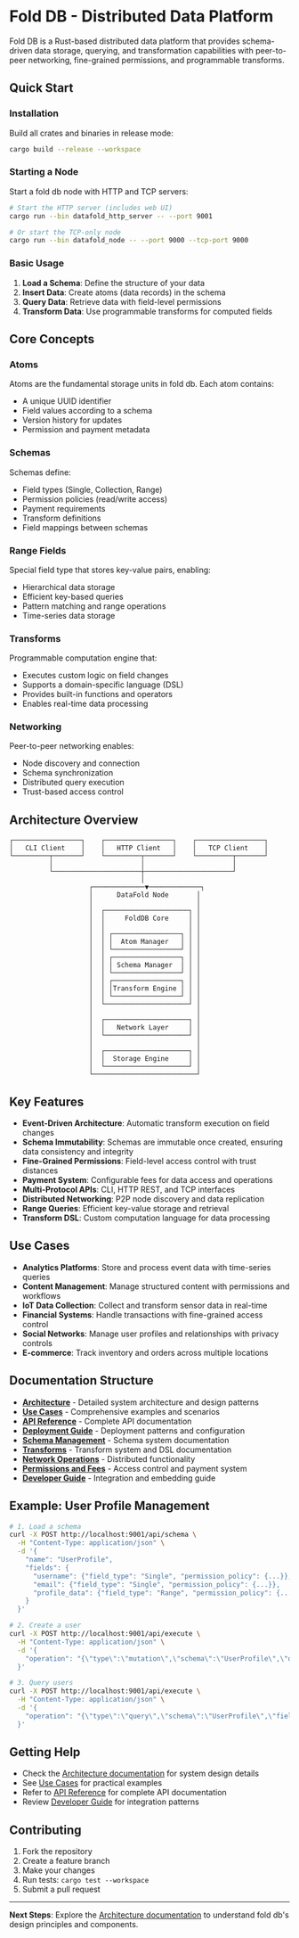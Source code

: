 # Fold DB - Distributed Data Platform

Fold DB is a Rust-based distributed data platform that provides schema-driven data storage, querying, and transformation capabilities with peer-to-peer networking, fine-grained permissions, and programmable transforms.

## Quick Start

### Installation

Build all crates and binaries in release mode:

```bash
cargo build --release --workspace
```

### Starting a Node

Start a fold db node with HTTP and TCP servers:

```bash
# Start the HTTP server (includes web UI)
cargo run --bin datafold_http_server -- --port 9001

# Or start the TCP-only node
cargo run --bin datafold_node -- --port 9000 --tcp-port 9000
```

### Basic Usage

1. **Load a Schema**: Define the structure of your data
2. **Insert Data**: Create atoms (data records) in the schema
3. **Query Data**: Retrieve data with field-level permissions
4. **Transform Data**: Use programmable transforms for computed fields

## Core Concepts

### Atoms
Atoms are the fundamental storage units in fold db. Each atom contains:
- A unique UUID identifier
- Field values according to a schema
- Version history for updates
- Permission and payment metadata

### Schemas
Schemas define:
- Field types (Single, Collection, Range)
- Permission policies (read/write access)
- Payment requirements
- Transform definitions
- Field mappings between schemas

### Range Fields
Special field type that stores key-value pairs, enabling:
- Hierarchical data storage
- Efficient key-based queries
- Pattern matching and range operations
- Time-series data storage

### Transforms
Programmable computation engine that:
- Executes custom logic on field changes
- Supports a domain-specific language (DSL)
- Provides built-in functions and operators
- Enables real-time data processing

### Networking
Peer-to-peer networking enables:
- Node discovery and connection
- Schema synchronization
- Distributed query execution
- Trust-based access control

## Architecture Overview

```
┌─────────────────┐    ┌─────────────────┐    ┌─────────────────┐
│   CLI Client    │    │   HTTP Client   │    │   TCP Client    │
└─────────┬───────┘    └─────────┬───────┘    └─────────┬───────┘
          │                      │                      │
          └──────────────────────┼──────────────────────┘
                                 │
                    ┌─────────────▼─────────────┐
                    │      DataFold Node       │
                    │                          │
                    │  ┌─────────────────────┐ │
                    │  │     FoldDB Core     │ │
                    │  │                     │ │
                    │  │ ┌─────────────────┐ │ │
                    │  │ │  Atom Manager   │ │ │
                    │  │ └─────────────────┘ │ │
                    │  │ ┌─────────────────┐ │ │
                    │  │ │ Schema Manager  │ │ │
                    │  │ └─────────────────┘ │ │
                    │  │ ┌─────────────────┐ │ │
                    │  │ │Transform Engine │ │ │
                    │  │ └─────────────────┘ │ │
                    │  └─────────────────────┘ │
                    │                          │
                    │  ┌─────────────────────┐ │
                    │  │   Network Layer     │ │
                    │  └─────────────────────┘ │
                    │                          │
                    │  ┌─────────────────────┐ │
                    │  │  Storage Engine     │ │
                    │  └─────────────────────┘ │
                    └──────────────────────────┘
```

## Key Features

- **Event-Driven Architecture**: Automatic transform execution on field changes
- **Schema Immutability**: Schemas are immutable once created, ensuring data consistency and integrity
- **Fine-Grained Permissions**: Field-level access control with trust distances
- **Payment System**: Configurable fees for data access and operations
- **Multi-Protocol APIs**: CLI, HTTP REST, and TCP interfaces
- **Distributed Networking**: P2P node discovery and data replication
- **Range Queries**: Efficient key-value storage and retrieval
- **Transform DSL**: Custom computation language for data processing

## Use Cases

- **Analytics Platforms**: Store and process event data with time-series queries
- **Content Management**: Manage structured content with permissions and workflows  
- **IoT Data Collection**: Collect and transform sensor data in real-time
- **Financial Systems**: Handle transactions with fine-grained access control
- **Social Networks**: Manage user profiles and relationships with privacy controls
- **E-commerce**: Track inventory and orders across multiple locations

## Documentation Structure

- **[Architecture](./architecture.md)** - Detailed system architecture and design patterns
- **[Use Cases](./use-cases.md)** - Comprehensive examples and scenarios  
- **[API Reference](./api-reference.md)** - Complete API documentation
- **[Deployment Guide](./deployment-guide.md)** - Deployment patterns and configuration
- **[Schema Management](./schema-management.md)** - Schema system documentation
- **[Transforms](./transforms.md)** - Transform system and DSL documentation
- **[Network Operations](./network-operations.md)** - Distributed functionality
- **[Permissions and Fees](./permissions-and-fees.md)** - Access control and payment system
- **[Developer Guide](./developer-guide.md)** - Integration and embedding guide

## Example: User Profile Management

```bash
# 1. Load a schema
curl -X POST http://localhost:9001/api/schema \
  -H "Content-Type: application/json" \
  -d '{
    "name": "UserProfile",
    "fields": {
      "username": {"field_type": "Single", "permission_policy": {...}},
      "email": {"field_type": "Single", "permission_policy": {...}},
      "profile_data": {"field_type": "Range", "permission_policy": {...}}
    }
  }'

# 2. Create a user
curl -X POST http://localhost:9001/api/execute \
  -H "Content-Type: application/json" \
  -d '{
    "operation": "{\"type\":\"mutation\",\"schema\":\"UserProfile\",\"operation\":\"create\",\"data\":{\"username\":\"alice\",\"email\":\"alice@example.com\",\"profile_data\":{\"location\":\"San Francisco\",\"bio\":\"Software engineer\"}}}"
  }'

# 3. Query users
curl -X POST http://localhost:9001/api/execute \
  -H "Content-Type: application/json" \
  -d '{
    "operation": "{\"type\":\"query\",\"schema\":\"UserProfile\",\"fields\":[\"username\",\"email\"],\"filter\":{\"username\":\"alice\"}}"
  }'
```

## Getting Help

- Check the [Architecture documentation](./architecture.md) for system design details
- See [Use Cases](./use-cases.md) for practical examples
- Refer to [API Reference](./api-reference.md) for complete API documentation
- Review [Developer Guide](./developer-guide.md) for integration patterns

## Contributing

1. Fork the repository
2. Create a feature branch
3. Make your changes
4. Run tests: `cargo test --workspace`
5. Submit a pull request

---

**Next Steps**: Explore the [Architecture documentation](./architecture.md) to understand fold db's design principles and components.